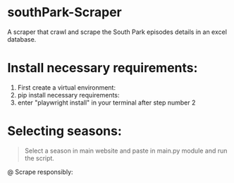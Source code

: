 # southPark-Scraper
A scraper that crawl and scrape the South Park episodes details in an excel database.

# Install necessary requirements:
1. First create a virtual environment:
2. pip install necessary requirements:
3. enter "playwright install" in your terminal after step number 2

# Selecting seasons:
> Select a season in main website and paste in main.py module and run the script.


@ Scrape responsibly:
